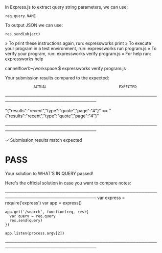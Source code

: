 In Express.js to extract query string parameters, we can use:

    req.query.NAME

To output JSON we can use:

    res.send(object)


 » To print these instructions again, run: expressworks print
 » To execute your program in a test environment, run: expressworks run program.js
 » To verify your program, run: expressworks verify program.js
 » For help run: expressworks help


cannelflow1:~/workspace $ expressworks verify program.js

Your submission results compared to the expected:

                 ACTUAL                                 EXPECTED                
────────────────────────────────────────────────────────────────────────────────

   "{\"results\":\"recent\",\"type\":\"quote\",\"page\":\"4\"}" ==    "{\"results\":\"recent\",\"type\":\"quote\",\"page\":\"4\"}"

────────────────────────────────────────────────────────────────────────────────

✓ Submission results match expected

# PASS

Your solution to WHAT'S IN QUERY passed!

Here's the official solution in case you want to compare notes:

────────────────────────────────────────────────────────────────────────────────
    var express = require('express')
    var app = express()
    
    app.get('/search', function(req, res){
      var query = req.query
      res.send(query)
    })
    
    app.listen(process.argv[2])

────────────────────────────────────────────────────────────────────────────────

